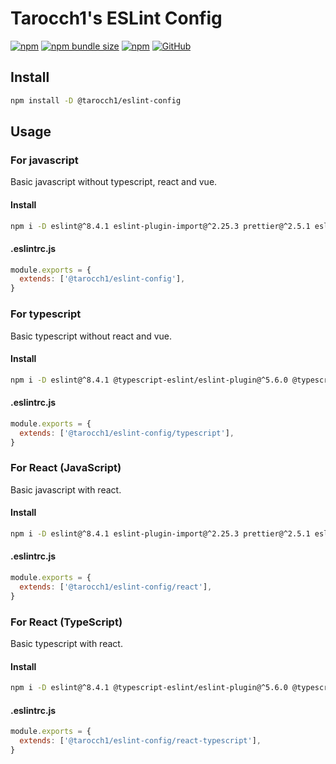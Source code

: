 # Tarocch1's ESLint Config

[![npm](https://img.shields.io/npm/v/@tarocch1/eslint-config)](https://www.npmjs.com/package/@tarocch1/eslint-config)
[![npm bundle size](https://img.shields.io/bundlephobia/min/@tarocch1/eslint-config)](https://bundlephobia.com/result?p=@tarocch1/eslint-config)
[![npm](https://img.shields.io/npm/dm/@tarocch1/eslint-config)](https://www.npmjs.com/package/@tarocch1/eslint-config)
[![GitHub](https://img.shields.io/github/license/tarocch1/eslint-config)](https://github.com/Tarocch1/eslint-config/blob/main/LICENSE)

## Install

```bash
npm install -D @tarocch1/eslint-config
```

## Usage

### For javascript

Basic javascript without typescript, react and vue.

#### Install

```bash
npm i -D eslint@^8.4.1 eslint-plugin-import@^2.25.3 prettier@^2.5.1 eslint-plugin-prettier@^4.0.0 eslint-config-prettier@^8.3.0
```

#### .eslintrc.js

```js
module.exports = {
  extends: ['@tarocch1/eslint-config'],
}
```

### For typescript

Basic typescript without react and vue.

#### Install

```bash
npm i -D eslint@^8.4.1 @typescript-eslint/eslint-plugin@^5.6.0 @typescript-eslint/parser@^5.6.0 eslint-import-resolver-typescript@^2.5.0 eslint-plugin-import@^2.25.3 prettier@^2.5.1 eslint-plugin-prettier@^4.0.0 eslint-config-prettier@^8.3.0
```

#### .eslintrc.js

```js
module.exports = {
  extends: ['@tarocch1/eslint-config/typescript'],
}
```

### For React (JavaScript)

Basic javascript with react.

#### Install

```bash
npm i -D eslint@^8.4.1 eslint-plugin-import@^2.25.3 prettier@^2.5.1 eslint-plugin-prettier@^4.0.0 eslint-config-prettier@^8.3.0 eslint-plugin-react@^7.27.1
```

#### .eslintrc.js

```js
module.exports = {
  extends: ['@tarocch1/eslint-config/react'],
}
```

### For React (TypeScript)

Basic typescript with react.

#### Install

```bash
npm i -D eslint@^8.4.1 @typescript-eslint/eslint-plugin@^5.6.0 @typescript-eslint/parser@^5.6.0 eslint-import-resolver-typescript@^2.5.0 eslint-plugin-import@^2.25.3 prettier@^2.5.1 eslint-plugin-prettier@^4.0.0 eslint-config-prettier@^8.3.0 eslint-plugin-react@^7.27.1
```

#### .eslintrc.js

```js
module.exports = {
  extends: ['@tarocch1/eslint-config/react-typescript'],
}
```
